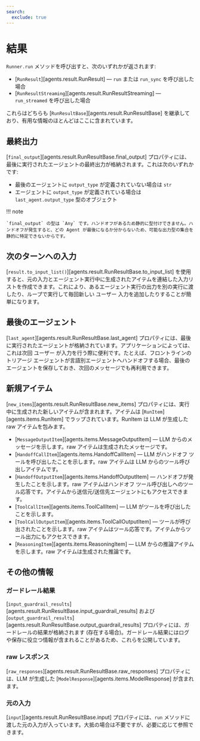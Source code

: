 ```yaml
---
search:
  exclude: true
---
```

# 結果

`Runner.run` メソッドを呼び出すと、次のいずれかが返されます:

-   [`RunResult`][agents.result.RunResult] — `run` または `run_sync` を呼び出した場合
-   [`RunResultStreaming`][agents.result.RunResultStreaming] — `run_streamed` を呼び出した場合

これらはどちらも [`RunResultBase`][agents.result.RunResultBase] を継承しており、有用な情報のほとんどはここに含まれています。

## 最終出力

[`final_output`][agents.result.RunResultBase.final_output] プロパティには、最後に実行されたエージェントの最終出力が格納されます。これは次のいずれかです:

-   最後のエージェントに `output_type` が定義されていない場合は `str`
-   エージェントに `output_type` が定義されている場合は `last_agent.output_type` 型のオブジェクト

!!! note

    `final_output` の型は `Any` です。ハンドオフがあるため静的に型付けできません。ハンドオフが発生すると、どの Agent が最後になるか分からないため、可能な出力型の集合を静的に特定できないからです。

## 次のターンへの入力

[`result.to_input_list()`][agents.result.RunResultBase.to_input_list] を使用すると、元の入力とエージェント実行中に生成されたアイテムを連結した入力リストを作成できます。これにより、あるエージェント実行の出力を別の実行に渡したり、ループで実行して毎回新しい ユーザー 入力を追加したりすることが簡単になります。

## 最後のエージェント

[`last_agent`][agents.result.RunResultBase.last_agent] プロパティには、最後に実行されたエージェントが格納されています。アプリケーションによっては、これは次回 ユーザー が入力を行う際に便利です。たとえば、フロントラインのトリアージ エージェントが言語別エージェントへハンドオフする場合、最後のエージェントを保存しておき、次回のメッセージでも再利用できます。

## 新規アイテム

[`new_items`][agents.result.RunResultBase.new_items] プロパティには、実行中に生成された新しいアイテムが含まれます。アイテムは [`RunItem`][agents.items.RunItem] でラップされています。RunItem は LLM が生成した raw アイテムを包みます。

-   [`MessageOutputItem`][agents.items.MessageOutputItem] —  LLM からのメッセージを示します。raw アイテムは生成されたメッセージです。
-   [`HandoffCallItem`][agents.items.HandoffCallItem] —  LLM がハンドオフ ツールを呼び出したことを示します。raw アイテムは LLM からのツール呼び出しアイテムです。
-   [`HandoffOutputItem`][agents.items.HandoffOutputItem] —  ハンドオフが発生したことを示します。raw アイテムはハンドオフ ツール呼び出しへのツール応答です。アイテムから送信元/送信先エージェントにもアクセスできます。
-   [`ToolCallItem`][agents.items.ToolCallItem] —  LLM がツールを呼び出したことを示します。
-   [`ToolCallOutputItem`][agents.items.ToolCallOutputItem] —  ツールが呼び出されたことを示します。raw アイテムはツール応答です。アイテムからツール出力にもアクセスできます。
-   [`ReasoningItem`][agents.items.ReasoningItem] —  LLM からの推論アイテムを示します。raw アイテムは生成された推論です。

## その他の情報

### ガードレール結果

[`input_guardrail_results`][agents.result.RunResultBase.input_guardrail_results] および [`output_guardrail_results`][agents.result.RunResultBase.output_guardrail_results] プロパティには、ガードレールの結果が格納されます (存在する場合)。ガードレール結果にはログや保存に役立つ情報が含まれることがあるため、これらを公開しています。

### raw レスポンス

[`raw_responses`][agents.result.RunResultBase.raw_responses] プロパティには、LLM が生成した [`ModelResponse`][agents.items.ModelResponse] が含まれます。

### 元の入力

[`input`][agents.result.RunResultBase.input] プロパティには、`run` メソッドに渡した元の入力が入っています。大抵の場合は不要ですが、必要に応じて参照できます。